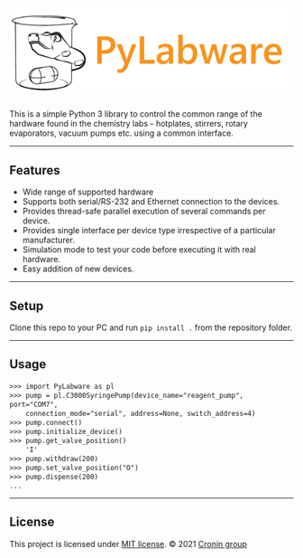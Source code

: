 ![PyLabware](docs/images/_static/logo_with_text_600px.png)
============

This is a simple Python 3 library to control the common range of the hardware found in the chemistry labs - hotplates, stirrers, rotary evaporators, vacuum pumps etc. using a common interface.

---

## Features
- Wide range of supported hardware
- Supports both serial/RS-232 and Ethernet connection to the devices.
- Provides thread-safe parallel execution of several commands per device.
- Provides single interface per device type irrespective of a particular manufacturer.
- Simulation mode to test your code before executing it with real hardware.
- Easy addition of new devices.

---

## Setup
Clone this repo to your PC and run `pip install .` from the repository folder.

---

## Usage

```
>>> import PyLabware as pl
>>> pump = pl.C3000SyringePump(device_name="reagent_pump", port="COM7",
    connection_mode="serial", address=None, switch_address=4)
>>> pump.connect()
>>> pump.initialize_device()
>>> pump.get_valve_position()
    'I'
>>> pump.withdraw(200)
>>> pump.set_valve_position("O")
>>> pump.dispense(200)
...
```
---

## License
This project is licensed under [MIT license](LICENSE).
© 2021 [Cronin group](http://croninlab.com)